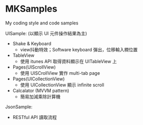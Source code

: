 # MKSamples
My coding style and code samples

UISample: (以顯示 UI 元件操作結果為主)
  - Shake & Keyboard
    * view抖動特效；Software keyboard 彈出，位移輸入橍位置
  - TableView
    * 使用 itunes API 取得資料顯示在 UITableView 上
  - Pages(UIScrollView)
    * 使用 UISCrollView 實作 multi-tab page 
  - Pages(UICollectionView)
    * 使用 UICollectionView 顯示 infinite scroll
  - Calcalator (MVVM pattern)
    * 簡易加減乘除計算機

JsonSample:
  * RESTful API 讀取流程
